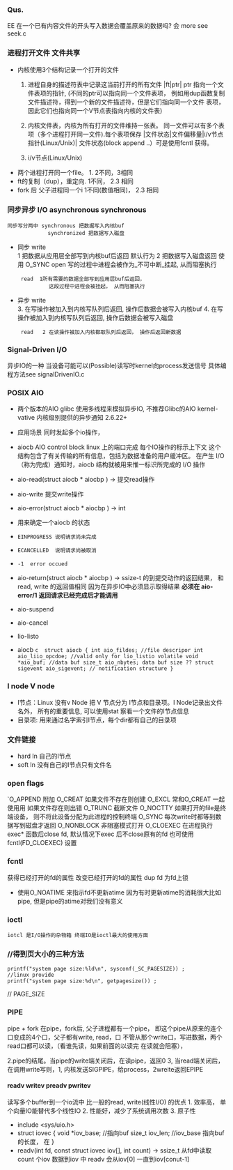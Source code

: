 
### Qus.
EE 在一个已有内容文件的开头写入数据会覆盖原来的数据吗?
	会  more see seek.c

### 进程打开文件 文件共享
+   内核使用3个结构记录一个打开的文件
    1.  进程自身的描述符表中记录这当前打开的所有文件 
            |ft|ptr|  ptr 指向一个文件表项的指针, (不同的ptr可以指向同一个文件表项，
            例如用dup函数复制文件描述符，得到一个新的文件描述符，但是它们指向同一个文件
            表项，因此它们也指向同一个V节点表指向内核的文件表)
    2.  内核文件表，内核为所有打开的文件维持一张表。
        同一文件可以有多个表项（多个进程打开同一文件).每个表项保存
        |文件状态|文件偏移量|i/v节点指针(Linux/Unix)|
        文件状态(block append ..）可是使用fcntl 获得。 
            
    3.  i/v节点(Linux/Unix)
+   两个进程打开同一个file。 1. 2不同，3相同
+   ft的复制（dup），重定向. 1不同， 2.3 相同
+   fork 后 父子进程同一个i  1不同(数值相同)， 2.3 相同

### 同步异步  I/O asynchronous  synchronous  
    同步写分两中 synchronous 把数据写入内核buf
                 synchronized 把数据写入磁盘

* 同步 write   
            1  把数据从应用层全部写到内核buf后返回 默认行为
            2  把数据写入磁盘返回 使用 O_SYNC open
            写的过程中进程会被作为_不可中断_挂起, 从而阻塞执行

       read  1所有需要的数据全部写到应用层buf后返回，
                这段过程中进程会被挂起， 从而阻塞执行

* 异步 write  
              3. 在写操作被加入到内核写队列后返回, 操作后数据会被写入内核buf
              4. 在写操作被加入到内核写队列后返回, 操作后数据会被写入磁盘

       read   2 在读操作被加入内核都取队列后返回， 操作后返回新数据

### Signal-Driven I/O
  异步IO的一种
  当设备可能可以(Possible)读写时kernel向process发送信号
  具体编程方法see signalDrivenIO.c

### POSIX AIO
* 两个版本的AIO 
    glibc 使用多线程来模拟异步IO, 不推荐Glibc的AIO
    kernel-vative 内核级别提供的异步通知 2.6.22+

* 应用场景
  同时发起多个io操作，

* aiocb   AIO control block
  linux 上的端口完成
   每个IO操作的标示上下文
   这个结构包含了有关传输的所有信息，包括为数据准备的用户缓冲区。
   在产生 I/O （称为完成）通知时，aiocb 结构就被用来惟一标识所完成的 I/O 操作


* aio-read(struct aiocb * aiocbp ) -> 提交read操作
* aio-write 提交write操作
* aio-error(struct aiocb * aiocbp ) -> int
*   用来确定一个aiocb 的状态
*     EINPROGRESS 说明请求尚未完成
*     ECANCELLED  说明请求尚被取消
*     -1  error occued

* aio-return(struct aiocb * aiocbp ) -> ssize-t
   的到提交动作的返回结果， 和read, write 的返回值相同
   因为在异步IO中必须显示取得结果
   **必须在 aio-error/1 返回请求已经完成后才能调用**

* aio-suspend
* aio-cancel
* lio-listo

* aiocb 
  `c 
    struct aiocb {
        int aio_fildes; //file descripor
        int aio_liio_opcdoe; //valid only for lio_listio
        volatile void *aio_buf; //data buf
        size_t aio_nbytes; data buf size ??
        struct sigevent aio_sigevent; // notification structure
    }
  `

### I node V node
+   I节点：Linux 没有v Node 把 V 节点分为 I节点和目录项。I Node记录出文件名外，
        所有的重要信息, 可以使用stat 察看一个文件的I节点信息
+   目录项: 用来通过名字索引I节点，每个dir都有自己的目录项


### 文件链接
+   hard ln 自己的I节点
+   soft ln 没有自己的I节点只有文件名		

### open flags
`O_APPEND 附加
 O_CREAT  如果文件不存在则创建
 O_EXCL   常和O_CREAT 一起使用用 如果文件存在则出错
 O_TRUNC  截断文件
 O_NOCTTY 如果打开的file是终端设备， 则不将此设备分配为此进程的控制终端
 O_SYNC   每次write时都等到数据写到磁盘才返回
 O_NONBLOCK  非阻塞模式打开
 O_CLOEXEC   在进程执行exec* 函数后close fd, 默认情况下exec 后不close原有的fd
              也可使用 fcntl(FD_CLOEXEC) 设置

### fcntl
  获得已经打开的fd的属性
  改变已经打开的fd的属性
  dup fd
  为fd上锁

* 使用O_NOATIME 来指示fd不更新atime
  因为有时更新atime的消耗很大比如pipe, 但是pipe的atime对我们没有意义

### ioctl
    iotcl 是I/O操作的杂物箱 终端IO是ioctl最大的使用方面


### //得到页大小的三种方法
	printf("system page size:%ld\n", sysconf(_SC_PAGESIZE)) ;
	//linux provide
	printf("system page size:%d\n", getpagesize()) ;
//	PAGE_SIZE

### PIPE
pipe + fork
在pipe，fork后, 父子进程都有一个pipe，
即这个pipe从原来的连个口变成的4个口，父子都有write, read，口
不管从那个write口，写进数据，两个read口都可以读，（看谁先读，如果前面的以读完
在读就会阻塞），

2.pipe的结尾。当pipe的write端关闭后，在读pipe，返回0
3, 当read端关闭后，在调用write写则，1, 内核发送SIGPIPE，给process，2wreite返回EPIPE


#### readv writev  preadv pwritev
读写多个buffer到一个io流中
比一般的read, write(线性I/O) 的优点
    1. 效率高， 单个向量IO能替代多个线性IO
    2. 性能好，减少了系统调用次数
    3. 原子性

*  include <sys/uio.h>
* struct iovec {
     void *iov_base; //指向buf
     size_t iov_len; //iov_base 指向buf的长度， 在
    }
*  readv(int fd, const struct iovec iov[], int count) -> ssize_t
    从fd中读取count 个iov 数据到iov 中
    readv 会从iov[0] 一直到iov[conut-1]


